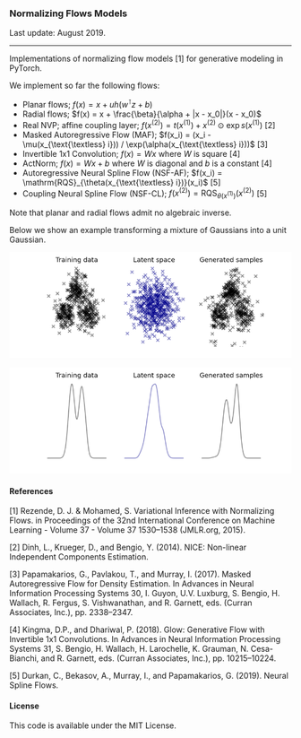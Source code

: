 ### Normalizing Flows Models

Last update: August 2019.

---

Implementations of normalizing flow models [1] for generative modeling in PyTorch.

We implement so far the following flows:

- Planar flows; $f(x) = x + u h(w^\intercal z + b)$
- Radial flows; $f(x) = x + \frac{\beta}{\alpha + |x - x_0|}(x - x_0)$
- Real NVP; affine coupling layer; $f(x^{(2)}) = t(x^{(1)}) + x^{(2)}\odot\exp s(x^{(1)})$ [2]
- Masked Autoregressive Flow (MAF); $f(x_i) = (x_i - \mu(x_{\text{\textless} i})) / \exp(\alpha(x_{\text{\textless} i}))$ [3]
- Invertible 1x1 Convolution; $f(x) = Wx$ where $W$ is square [4]
- ActNorm; $f(x) = Wx + b$ where $W$ is diagonal and $b$ is a constant [4]
- Autoregressive Neural Spline Flow (NSF-AF); $f(x_i) = \mathrm{RQS}_{\theta(x_{\text{\textless} i})}(x_i)$ [5]
- Coupling Neural Spline Flow (NSF-CL); $f(x^{(2)}) = \mathrm{RQS}_{\theta(x^{(1)})}(x^{(2)})$ [5]

Note that planar and radial flows admit no algebraic inverse.

Below we show an example transforming a mixture of Gaussians into a unit Gaussian.

![](examples/ex_2d.png)

![](examples/ex_1d.png)

#### References

[1] Rezende, D. J. & Mohamed, S. Variational Inference with Normalizing Flows. in Proceedings of the 32nd International Conference on Machine Learning - Volume 37 - Volume 37 1530–1538 (JMLR.org, 2015).

[2] Dinh, L., Krueger, D., and Bengio, Y. (2014). NICE: Non-linear Independent Components Estimation.

[3] Papamakarios, G., Pavlakou, T., and Murray, I. (2017). Masked Autoregressive Flow for Density Estimation. In Advances in Neural Information Processing Systems 30, I. Guyon, U.V. Luxburg, S. Bengio, H. Wallach, R. Fergus, S. Vishwanathan, and R. Garnett, eds. (Curran Associates, Inc.), pp. 2338–2347.

[4] Kingma, D.P., and Dhariwal, P. (2018). Glow: Generative Flow with Invertible 1x1 Convolutions. In Advances in Neural Information Processing Systems 31, S. Bengio, H. Wallach, H. Larochelle, K. Grauman, N. Cesa-Bianchi, and R. Garnett, eds. (Curran Associates, Inc.), pp. 10215–10224.

[5] Durkan, C., Bekasov, A., Murray, I., and Papamakarios, G. (2019). Neural Spline Flows.

#### License

This code is available under the MIT License.
